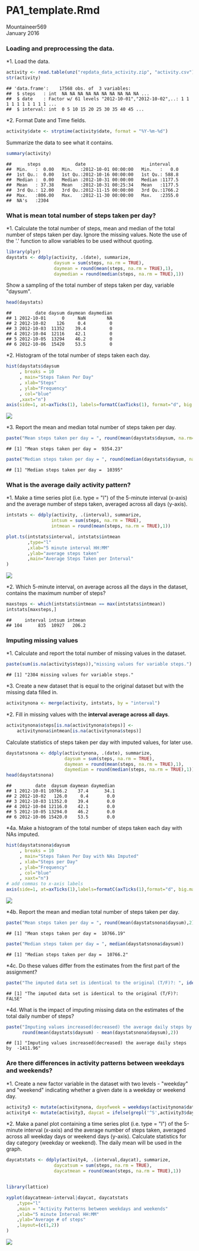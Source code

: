 # PA1_template.Rmd
Mountaineer569  
January 2016  

### Loading and preprocessing the data.


*1. Load the data.

```r
activity <- read.table(unz("repdata_data_activity.zip", "activity.csv"),header=TRUE, sep=",",na.strings="NA")
str(activity)
```

```
## 'data.frame':	17568 obs. of  3 variables:
##  $ steps   : int  NA NA NA NA NA NA NA NA NA NA ...
##  $ date    : Factor w/ 61 levels "2012-10-01","2012-10-02",..: 1 1 1 1 1 1 1 1 1 1 ...
##  $ interval: int  0 5 10 15 20 25 30 35 40 45 ...
```

*2. Format Date and Time fields.

```r
activity$date <- strptime(activity$date, format = "%Y-%m-%d")
```

Summarize the data to see what it contains.

```r
summary(activity)
```

```
##      steps             date                        interval     
##  Min.   :  0.00   Min.   :2012-10-01 00:00:00   Min.   :   0.0  
##  1st Qu.:  0.00   1st Qu.:2012-10-16 00:00:00   1st Qu.: 588.8  
##  Median :  0.00   Median :2012-10-31 00:00:00   Median :1177.5  
##  Mean   : 37.38   Mean   :2012-10-31 00:25:34   Mean   :1177.5  
##  3rd Qu.: 12.00   3rd Qu.:2012-11-15 00:00:00   3rd Qu.:1766.2  
##  Max.   :806.00   Max.   :2012-11-30 00:00:00   Max.   :2355.0  
##  NA's   :2304
```

### What is mean total number of steps taken per day?
*1. Calculate the total number of steps, mean and median of the total number of steps taken per day. Ignore the missing values. Note the use of the '.' function to allow variables to be used without quoting.

```r
library(plyr)
daystats <- ddply(activity, .(date), summarize, 
                  daysum = sum(steps, na.rm = TRUE),
                  daymean = round(mean(steps, na.rm = TRUE),1),
                  daymedian = round(median(steps, na.rm = TRUE),1))
```
Show a sampling of the total number of steps taken per day, variable "daysum".

```r
head(daystats)
```

```
##         date daysum daymean daymedian
## 1 2012-10-01      0     NaN        NA
## 2 2012-10-02    126     0.4         0
## 3 2012-10-03  11352    39.4         0
## 4 2012-10-04  12116    42.1         0
## 5 2012-10-05  13294    46.2         0
## 6 2012-10-06  15420    53.5         0
```

*2. Histogram of the total number of steps taken each day.

```r
hist(daystats$daysum 
     , breaks = 10 
     , main="Steps Taken Per Day"
     , xlab="Steps"
     , ylab="Frequency"
     , col="blue"
     ,xaxt="n")
axis(side=1, at=axTicks(1), labels=formatC(axTicks(1), format="d", big.mark=',')) #add commas to x-axis
```

![](PA1_template_files/figure-html/unnamed-chunk-7-1.png) 

*3. Report the mean and median total number of steps taken per day.

```r
paste("Mean steps taken per day = ", round(mean(daystats$daysum, na.rm=TRUE),2))
```

```
## [1] "Mean steps taken per day =  9354.23"
```

```r
paste("Median steps taken per day = ", round(median(daystats$daysum, na.rm=TRUE),2))
```

```
## [1] "Median steps taken per day =  10395"
```

### What is the average daily activity pattern?
*1. Make a time series plot (i.e. type = "l") of the 5-minute interval (x-axis) and 
the average number of steps taken, averaged across all days (y-axis).

```r
intstats <- ddply(activity, .(interval), summarize, 
                 intsum = sum(steps, na.rm = TRUE),
                 intmean = round(mean(steps, na.rm = TRUE),1))
```

```r
plot.ts(intstats$interval, intstats$intmean 
        ,type="l" 
        ,xlab="5 minute interval HH:MM" 
        ,ylab="average steps taken"
        ,main="Average Steps Taken per Interval"
)
```

![](PA1_template_files/figure-html/unnamed-chunk-10-1.png) 

*2. Which 5-minute interval, on average across all the days in the dataset, 
contains the maximum number of steps?

```r
maxsteps <- which(intstats$intmean == max(intstats$intmean))
intstats[maxsteps,]
```

```
##     interval intsum intmean
## 104      835  10927   206.2
```

### Imputing missing values
*1. Calculate and report the total number of missing values in the dataset.

```r
paste(sum(is.na(activity$steps)),"missing values for variable steps.")
```

```
## [1] "2304 missing values for variable steps."
```

*3. Create a new dataset that is equal to the original dataset but with the missing data filled in.  

```r
activitynona <- merge(activity, intstats, by = "interval")
```
*2. Fill in missing values with the __interval average across all days__.

```r
activitynona$steps[is.na(activitynona$steps)] <-  
    activitynona$intmean[is.na(activitynona$steps)]
```

Calculate statistics of steps taken per day with imputed values, for later use.

```r
daystatsnona <- ddply(activitynona, .(date), summarize, 
                      daysum = sum(steps, na.rm = TRUE),
                      daymean = round(mean(steps, na.rm = TRUE),1),
                      daymedian = round(median(steps, na.rm = TRUE),1))
head(daystatsnona)
```

```
##         date  daysum daymean daymedian
## 1 2012-10-01 10766.2    37.4      34.1
## 2 2012-10-02   126.0     0.4       0.0
## 3 2012-10-03 11352.0    39.4       0.0
## 4 2012-10-04 12116.0    42.1       0.0
## 5 2012-10-05 13294.0    46.2       0.0
## 6 2012-10-06 15420.0    53.5       0.0
```

*4a. Make a histogram of the total number of steps taken each day with NAs imputed.

```r
hist(daystatsnona$daysum
     , breaks = 10
     , main="Steps Taken Per Day with NAs Imputed"
     , xlab="Steps per Day"
     , ylab="Frequency"
     , col="blue"
     , xaxt="n")
# add commas to x-axis labels
axis(side=1, at=axTicks(1),labels=formatC(axTicks(1),format="d", big.mark=",")) 
```

![](PA1_template_files/figure-html/unnamed-chunk-16-1.png) 

*4b. Report the mean and median total number of steps taken per day.

```r
paste("Mean steps taken per day = ", round(mean(daystatsnona$daysum),2))
```

```
## [1] "Mean steps taken per day =  10766.19"
```

```r
paste("Median steps taken per day = ", median(daystatsnona$daysum))
```

```
## [1] "Median steps taken per day =  10766.2"
```
*4c. Do these values differ from the estimates from the first part of the assignment?

```r
paste("The imputed data set is identical to the original (T/F)?: ", identical(daystats, daystatsnona))
```

```
## [1] "The imputed data set is identical to the original (T/F)?:  FALSE"
```
*4d. What is the impact of imputing missing data on the estimates of the total daily number of steps?

```r
paste("Imputing values increased(decreased) the average daily steps by ",
      round(mean(daystats$daysum) - mean(daystatsnona$daysum),2))
```

```
## [1] "Imputing values increased(decreased) the average daily steps by  -1411.96"
```

### Are there differences in activity patterns between weekdays and weekends?
*1. Create a new factor variable in the dataset with two levels - 
"weekday" and "weekend" indicating whether a given date is a weekday or weekend day.

```r
activity3 <- mutate(activitynona, dayofweek = weekdays(activitynona$date))
activity4 <- mutate(activity3, daycat = ifelse(grepl('^S',activity3$dayofweek)==TRUE,"weekend","weekday"))
```

*2. Make a panel plot containing a time series plot (i.e. type = "l") of the 5-minute interval
(x-axis) and the average number of steps taken, averaged across all weekday days 
or weekend days (y-axis).
Calculate statistics for day category (weekday or weekend). The daily mean will be used in the graph.

```r
daycatstats <- ddply(activity4, .(interval,daycat), summarize, 
                  daycatsum = sum(steps, na.rm = TRUE),
                  daycatmean = round(mean(steps, na.rm = TRUE),1))


library(lattice)
```

```r
xyplot(daycatmean~interval|daycat, daycatstats
    ,type="l"
    ,main = "Activity Patterns between weekdays and weekends"
    ,xlab="5 minute Interval HH:MM" 
    ,ylab="Average # of steps"
    ,layout=(c(1,2))
)
```

![](PA1_template_files/figure-html/unnamed-chunk-22-1.png) 
